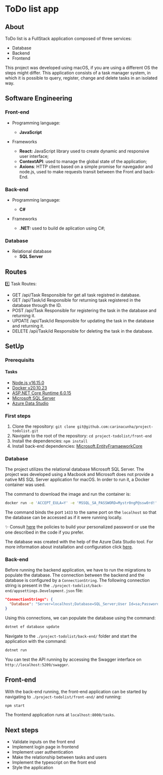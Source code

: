 # ToDo list app 

## About

ToDo list is a FullStack application composed of three services:
* Database
* Backend
* Frontend

This project was developed using macOS, if you are using a different OS the steps might differ. This application consists of a task manager system, in which it is possible to query, register, change and delete tasks in an isolated way.

## Software Engineering
### Front-end 

* Programming language:
  * **JavaScript**
         
* Frameworks
  * **React:** JavaScript library used to create dynamic and responsive user interface;
  * **ContextAPI**: used to manage the global state of the application;
  * **Axions**: HTTP client based on a simple promise for navegador and node.js, used to make requests transit between the Front and back-End.

### Back-end 

* Programming language:
  * **C#**
         
* Frameworks
  * **.NET:** used to build de aplication using C#;

### Database 

* Relational database
  * **SQL Server**
         
## Routes

1️⃣ Task Routes:

* GET /api/Task
  Responsible for get all task registred in database.
* GET /api/Task/id
  Responsible for returning task registered in the database through the ID.
* POST /api/Task
Responsible for registering the task in the database and returning it.
* UPDATE /api/Task/id
  Responsible for updating the task in the database and returning it.
* DELETE /api/Task/id
  Responsible for deleting the task in the database.


## SetUp

### Prerequisits

#### Tasks

* [Node.js v16.15.0](https://nodejs.org/en)
* [Docker v20.10.23](https://docs.docker.com/get-docker/)
* [ASP.NET Core Runtime 6.0.15](https://dotnet.microsoft.com/en-us/download/dotnet/6.0)
* [Microsoft SQL Server](https://www.microsoft.com/pt-br/sql-server/sql-server-downloads)
* [Azure Data Studio](https://learn.microsoft.com/en-us/sql/azure-data-studio/download-azure-data-studio?view=sql-server-2017&tabs=redhat-install%2Credhat-uninstall)

### First steps

1. Clone the repository: `git clone git@github.com:carinacunha/project-todolist.git`
2. Navigate to the root of the repository: `cd project-todolist/front-end`
3. Install the dependencies: `npm install`
4. Install back-end dependencies: [Microsoft.EntityFramaeworkCore](https://learn.microsoft.com/en-us/ef/core/get-started/overview/install?source=recommendations)


### Database

The project utilizes the relational database Microsoft SQL Server. The project was developed using a Macbook and Microsoft does not provide a native MS SQL Server application for macOS. In order to run it, a Docker container was used. 

The command to download the image and run the container is:
```bash
docker run -e 'ACCEPT_EULA=Y' -e 'MSSQL_SA_PASSWORD=Mystr0ngP@ssw0rd!' -p 1433:1433 -d mcr.microsoft.com/mssql/server:2019-latest
```

The command binds the port `1433` to the same port on the `localhost` so that the database can be accessed as if it were running locally.

✨ Consult [here](https://learn.microsoft.com/en-us/sql/relational-databases/security/password-policy?view=sql-server-2017) the policies to build your personalized password or use the one described in the code if you prefer.

The database was created with the help of the Azure Data Studio tool. For more information about installation and configuration click [here](https://www.linkedin.com/pulse/running-connecting-sql-server-your-mac-michael-ahearn/).

### Back-end
Before running the backend application, we have to run the migrations to populate the database. The connection between the backend and the database is configured by a `ConnectionString`. The following connection string is present in the `./project-todolist/back-end/appsettings.Development.json` file:

```json
"ConnectionStrings": {
  "DataBase": "Server=localhost;Database=SQL_Server;User Id=sa;Password=Mystr0ngP@ssw0rd!;"
}
```
Using this connections, we can populate the database using the command:
```bash
dotnet ef database update
```

Navigate to the `./project-todolist/back-end/` folder and start the application with the command:
```bash
dotnet run
```

You can test the API running by accessing the Swagger interface on `http://localhost:5209/swagger`.

## Front-end

With the back-end running, the front-end application can be started by navigating to `./project-todolist/front-end/` and running:
```bash
npm start
```
The frontend application runs at `localhost:8000/tasks`.

## Next steps
* Validate inputs on the front end
* Implement login page in frontend
* Implement user authentication
* Make the relationship between tasks and users
* Implement the typescript on the front end
* Style the application

